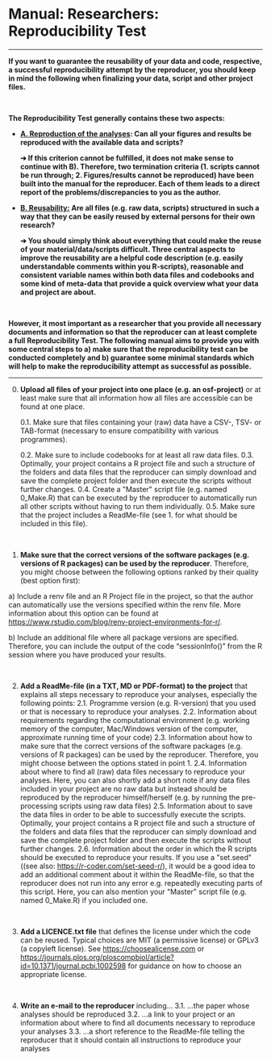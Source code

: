 # Manual: Researchers: Reproducibility Test

------

**If you want to guarantee the reusability of your data and code, respective, a successful reproducibility attempt by the reproducer, you should keep in mind the following when finalizing your data, script and other project files.**  

<br>

**The Reproducibility Test generally contains these two aspects:**

- **<u>A. Reproduction of the analyses</u>: Can all your figures and results be reproduced with the available data and scripts?**

  **➔ If this criterion cannot be fulfilled, it does not make sense to continue with B). Therefore, two termination criteria (1. scripts cannot be run through; 2. Figures/results cannot be reproduced) have been built into the manual for the reproducer. Each of them leads to a direct report of the problems/discrepancies to you as the author.**

- **<u>B. Reusability:</u> Are all files (e.g. raw data, scripts) structured in such a way that they can be easily reused by external persons for their own research?**

  **➔ You should simply think about everything that could make the reuse of your material/data/scripts difficult. Three central aspects to improve the reusability are a helpful code description (e.g. easily understandable comments within you R-scripts), reasonable and consistent variable names within both data files and codebooks and some kind of meta-data that provide a quick overview what your data and project are about.**

<br>

**However, it most important as a researcher that you provide all necessary documents and information so that the reproducer can at least complete a full Reproducibility Test. The following manual aims to provide you with some central steps to a) make sure that the reproducibility test can be conducted completely and b) guarantee some minimal standards which will help to make the reproducibility attempt as successful as possible.**

------------------------------------------------------------------------

0. **Upload all files of your project into one place (e.g. an osf-project)** or at least make sure that all information how all files are accessible can be found at one place.

   0.1. Make sure that files containing your (raw) data have a CSV-, TSV- or TAB-format (necessary to ensure compatibility with various programmes).

   0.2. Make sure to include codebooks for at least all raw data files.
   0.3. Optimally, your project contains a R project file and such a structure of the folders and data files that the reproducer can simply download and save the complete project folder and then execute the scripts without further changes.
   0.4. Create a "Master" script file (e.g. named 0_Make.R) that can be executed by the reproducer to automatically run all other scripts without having to run them individually.
   0.5. Make sure that the project includes a ReadMe-file (see 1. for what should be included in this file).  

   <br>

1. **Make sure that the correct versions of the software packages (e.g. versions of R packages) can be used by the reproducer**. Therefore, you might choose between the following options ranked by their quality (best option first):

  a) Include a renv file and an R Project file in the project, so that the author can automatically use the versions specified within the renv file. More information about this option can be found at https://www.rstudio.com/blog/renv-project-environments-for-r/.

  b) Include an additional file where all package versions are specified. Therefore, you can include the output of the code “sessionInfo()” from the R session where you have produced your results.  

  <br>

2. **Add a ReadMe-file (in a TXT, MD or PDF-format) to the project** that explains all steps necessary to reproduce your analyses, especially the following points:
  2.1. Programme version (e.g. R-version) that you used or that is necessary to reproduce your analyses.
  2.2. Information about requirements regarding the computational environment (e.g. working memory of the computer, Mac/Windows version of the computer, approximate running time of your code)
  2.3. Information about how to make sure that the correct versions of the software packages (e.g. versions of R packages) can be used by the reproducer. Therefore, you might choose between the options stated in point 1.
  2.4. Information about where to find all (raw) data files necessary to reproduce your analyses. Here, you can also shortly add a short note if any data files included in your project are no raw data but instead should be reproduced by the reproducer himself/herself (e.g. by running the pre-processing scripts using raw data files)
  2.5. Information about to save the data files in order to be able to successfully execute the scripts. Optimally, your project contains a R project file and such a structure of the folders and data files that the reproducer can simply download and save the complete project folder and then execute the scripts without further changes.
  2.6. Information about the order in which the R scripts should be executed to reproduce your results. If you use a "set.seed" ((see also: https://r-coder.com/set-seed-r/), it would be a good idea to add an additional comment about it within the ReadMe-file, so that the reproducer does not run into any error e.g. repeatedly executing parts of this script. Here, you can also mention your "Master" script file (e.g. named 0_Make.R) if you included one.  

  <br>

3. **Add a LICENCE.txt file** that defines the license under which the code can be reused. Typical choices are MIT (a permissive license) or GPLv3 (a copyleft license). See https://choosealicense.com or https://journals.plos.org/ploscompbiol/article?id=10.1371/journal.pcbi.1002598 for guidance on how to choose an appropriate license.  

  <br>

4. **Write an e-mail to the reproducer** including…
  3.1. …the paper whose analyses should be reproduced
  3.2. …a link to your project or an information about where to find all documents necessary to reproduce your analyses
  3.3. …a short reference to the ReadMe-file telling the reproducer that it should contain all instructions to reproduce your analyses